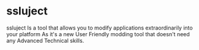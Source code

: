 # ssluject
ssluject Is a tool that allows you to modify applications extraordinarily into your platform
As it's a new User Friendly modding tool that doesn't need any Advanced Technical skills.
